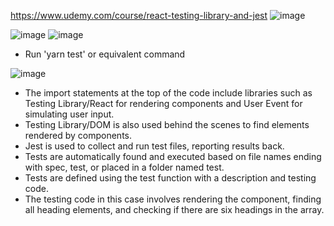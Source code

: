 https://www.udemy.com/course/react-testing-library-and-jest
![image](https://github.com/user-attachments/assets/a0cd1e3e-c5f1-4e63-8a2d-8c27be433ebb)


![image](https://github.com/user-attachments/assets/57028e70-4154-4ea7-9e86-3ad28d080d66)
![image](https://github.com/user-attachments/assets/c1ec8bc9-92e5-49ba-8605-ef4d7414c034)


- Run 'yarn test' or equivalent command

![image](https://github.com/user-attachments/assets/3ad15938-dfd0-43aa-9bec-bf33ffa9e496)


- The import statements at the top of the code include libraries such as Testing Library/React for rendering components and User Event for simulating user input.
- Testing Library/DOM is also used behind the scenes to find elements rendered by components.
- Jest is used to collect and run test files, reporting results back.
- Tests are automatically found and executed based on file names ending with spec, test, or placed in a folder named test.
- Tests are defined using the test function with a description and testing code.
- The testing code in this case involves rendering the component, finding all heading elements, and checking if there are six headings in the array.
